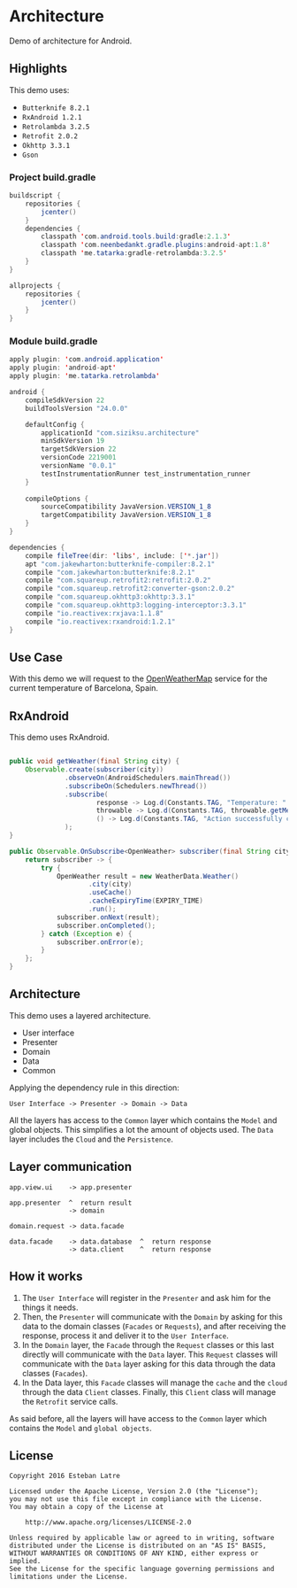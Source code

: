 # Architecture

Demo of architecture for Android.

## Highlights

This demo uses:

+ `Butterknife 8.2.1`
+ `RxAndroid 1.2.1`
+ `Retrolambda 3.2.5`
+ `Retrofit 2.0.2`
+ `Okhttp 3.3.1`
+ `Gson`

### Project build.gradle

```java
buildscript {
    repositories {
        jcenter()
    }
    dependencies {
        classpath 'com.android.tools.build:gradle:2.1.3'
        classpath 'com.neenbedankt.gradle.plugins:android-apt:1.8'
        classpath 'me.tatarka:gradle-retrolambda:3.2.5'
    }
}

allprojects {
    repositories {
        jcenter()
    }
}
```

### Module build.gradle


```java
apply plugin: 'com.android.application'
apply plugin: 'android-apt'
apply plugin: 'me.tatarka.retrolambda'

android {
    compileSdkVersion 22
    buildToolsVersion "24.0.0"

    defaultConfig {
        applicationId "com.siziksu.architecture"
        minSdkVersion 19
        targetSdkVersion 22
        versionCode 2219001
        versionName "0.0.1"
        testInstrumentationRunner test_instrumentation_runner
    }
    
    compileOptions {
        sourceCompatibility JavaVersion.VERSION_1_8
        targetCompatibility JavaVersion.VERSION_1_8
    }
}

dependencies {
    compile fileTree(dir: 'libs', include: ['*.jar'])
    apt "com.jakewharton:butterknife-compiler:8.2.1"
    compile "com.jakewharton:butterknife:8.2.1"
    compile "com.squareup.retrofit2:retrofit:2.0.2"
    compile "com.squareup.retrofit2:converter-gson:2.0.2"
    compile "com.squareup.okhttp3:okhttp:3.3.1"
    compile "com.squareup.okhttp3:logging-interceptor:3.3.1"
    compile "io.reactivex:rxjava:1.1.8"
    compile "io.reactivex:rxandroid:1.2.1"
}
```

## Use Case

With this demo we will request to the [OpenWeatherMap](http://openweathermap.org/) service for the current temperature of Barcelona, Spain.

## RxAndroid

This demo uses RxAndroid.

```java

public void getWeather(final String city) {
    Observable.create(subscriber(city))
              .observeOn(AndroidSchedulers.mainThread())
              .subscribeOn(Schedulers.newThread())
              .subscribe(
                      response -> Log.d(Constants.TAG, "Temperature: " + response.getMain().getTemperature()),
                      throwable -> Log.d(Constants.TAG, throwable.getMessage(), throwable),
                      () -> Log.d(Constants.TAG, "Action successfully completed")
              );
}

public Observable.OnSubscribe<OpenWeather> subscriber(final String city) {
    return subscriber -> {
        try {
            OpenWeather result = new WeatherData.Weather()
                    .city(city)
                    .useCache()
                    .cacheExpiryTime(EXPIRY_TIME)
                    .run();
            subscriber.onNext(result);
            subscriber.onCompleted();
        } catch (Exception e) {
            subscriber.onError(e);
        }
    };
}
```

## Architecture

This demo uses a layered architecture.

+ User interface
+ Presenter
+ Domain
+ Data
+ Common

Applying the dependency rule in this direction:

    User Interface -> Presenter -> Domain -> Data

All the layers has access to the `Common` layer which contains the `Model` and global objects. This simplifies a lot the amount of objects used.
The `Data` layer includes the `Cloud` and the `Persistence`.

## Layer communication

```
app.view.ui    -> app.presenter

app.presenter  ^  return result
               -> domain

domain.request -> data.facade

data.facade    -> data.database  ^  return response
               -> data.client    ^  return response
```

## How it works

1. The `User Interface` will register in the `Presenter` and ask him for the things it needs.
2. Then, the `Presenter` will communicate with the `Domain` by asking for this data to the domain classes (`Facades` or `Requests`), and after receiving the response, process it and deliver it to the `User Interface`.
3. In the `Domain` layer, the `Facade` through the `Request` classes or this last directly will communicate with the `Data` layer. This `Request` classes will communicate with the `Data` layer asking for this data through the data classes (`Facades`).
4. In the Data layer, this `Facade` classes will manage the `cache` and the `cloud` through the data `Client` classes. Finally, this `Client` class will manage the `Retrofit` service calls.

As said before, all the layers will have access to the `Common` layer which contains the `Model` and `global objects`.

## License

    Copyright 2016 Esteban Latre

    Licensed under the Apache License, Version 2.0 (the "License");
    you may not use this file except in compliance with the License.
    You may obtain a copy of the License at

        http://www.apache.org/licenses/LICENSE-2.0

    Unless required by applicable law or agreed to in writing, software
    distributed under the License is distributed on an "AS IS" BASIS,
    WITHOUT WARRANTIES OR CONDITIONS OF ANY KIND, either express or implied.
    See the License for the specific language governing permissions and
    limitations under the License.
